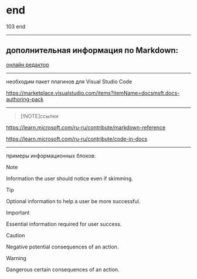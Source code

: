 # end

103 end


---
## дополнительная информация по Markdown:

[онлайн редактор](https://pandao.github.io/editor.md/en.html)

---

необходим пакет плагинов для Visual Studio Code

<https://marketplace.visualstudio.com/items?itemName=docsmsft.docs-authoring-pack>

---
> [!NOTE]ссылки

<https://learn.microsoft.com/ru-ru/contribute/markdown-reference>

<https://learn.microsoft.com/ru-ru/contribute/code-in-docs>

---
примеры информационных блоков:

> [!NOTE]
> Information the user should notice even if skimming.

> [!TIP]
> Optional information to help a user be more successful.

> [!IMPORTANT]
> Essential information required for user success.

> [!CAUTION]
> Negative potential consequences of an action.

> [!WARNING]
> Dangerous certain consequences of an action.
